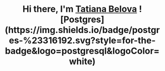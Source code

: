 <h1 align="center">Hi there, I'm <a href="https://daniilshat.ru/" target="_blank">Tatiana Belova</a>
![Postgres](https://img.shields.io/badge/postgres-%23316192.svg?style=for-the-badge&logo=postgresql&logoColor=white)

<!--
**TatianaBelova333/TatianaBelova333** is a ✨ _special_ ✨ repository because its `README.md` (this file) appears on your GitHub profile.

Here are some ideas to get you started:

- 🔭 I’m currently working on ...
- 🌱 I’m currently learning ...
- 👯 I’m looking to collaborate on ...
- 🤔 I’m looking for help with ...
- 💬 Ask me about ...
- 📫 How to reach me: ...
- 😄 Pronouns: ...
- ⚡ Fun fact: ...
-->
